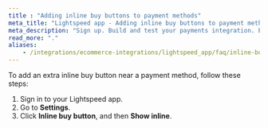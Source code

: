 ```yaml
---
title : "Adding inline buy buttons to payment methods"
meta_title: "Lightspeed app - Adding inline buy buttons to payment methods - MultiSafepay Docs"
meta_description: "Sign up. Build and test your payments integration. Explore our products and services. Use our API Reference, SDKs, and wrappers. Get support."
read_more: "."
aliases:
    - /integrations/ecommerce-integrations/lightspeed_app/faq/inline-buy-button/
---
```


To add an extra inline buy button near a payment method, follow these steps:

1. Sign in to your Lightspeed app.
2. Go to **Settings**.
3. Click **Inline buy button**, and then **Show inline**.